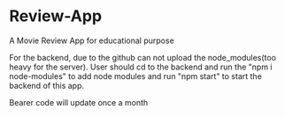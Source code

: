 # Review-App
 A Movie Review App for educational purpose

For the backend, due to the github can not upload the node_modules(too heavy for the server). 
User should cd to the backend and run the "npm i node-modules" to add node modules and run "npm start"
to start the backend of this app.

Bearer code will update once a month
